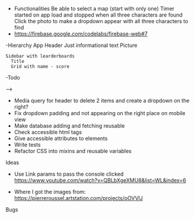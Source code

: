 - Functionalities
  Be able to select a map (start with only one)
  Timer started on app load and stopped when all three characters are found
  Click the photo to make a dropdown appear with all three characters to find
- https://firebase.google.com/codelabs/firebase-web#7 


-Hierarchy
  App
    Header
      Just informational text
    Picture

    Sidebar with learderboards
      Title
      Grid with name - score
-Todo
<!-- - Layout a basic UI with only one component -->
<!-- - Setup router -->
<!-- - Create components -->
<!-- - Establish connection with Firebase -->
<!-- - Pass in image as a prop to Gameview -->
<!-- - Set timer when Gameview loads
  :do I have to set the state on App? it will be set to the database, so no need to pass it to Leaderboards -->
<!-- - Setup character showcase and timer elements -->
<!-- - Setup drowpdown when user clicks the screen
  :got the position on px but seems like I need to substract another unit(offset position?) -->
<!-- - Get 3 images per console(12) -->
<!-- - Assign 3 characters per console(use an object? snes:{mario: 'image.png'...} and conditionally import each one) -->
<!-- - Make dropdown dissapear if neither the dropdown or the console image are clicked within the window
:add a button within the dropdown to close it?? since maybe the user does not want to close the modal -->
<!-- :store coordinates range on each character object? -->

<!-- - Setup coordinates to not be dependent on page shrinking -->
  <!-- :use percentages? -->
  <!-- :use viewport units? -->

<!-- - Setup event listener to check with coordinates were clicked -->

<!-- - Setup event listener on dropdown buttons that will take the value from the current console + button(char name),
  lookup the charname within the database and see if the lastCoordninates clicked are within the range of
  the character -->

  <!-- :if any character from the dropdown is validated, set some state validating on the front-end   -->
<!-- - Give coordinates range to each character to the database -->

<!-- - If click is valid, change dropdown to show (V correct) and fade dropdown after some interval -->
<!-- Fade character image opacity on the absolute positioned div -->
<!-- @check within the gameView useEffect
If validatedCharacters.length === 3
  <!-- Stop timer -->
  <!-- Congratulate and show modal (fading from top part) asking for alias to upload the score to the database

Take name introduced from modal, if no name is introduced use anonymous + a random id
Take timer score from gameView --> -->

<!-- - Setup character positions in the database -->
  <!-- :object with character name as key and coordinates as value? -->
  <!-- :from this link onwards seems like it might be the info I need -->
  <!-- https://firebase.google.com/codelabs/firebase-web#7  -->
  <!-- :Store coordinates clicked to later compare them to the object within the database tied to the console name > character name?
  :It can be called within this function,so just parametize the function to store the characters -->

<!-- - Make chars div vertical so it does not overlap with the photo and the alignment looks better? -->

<!-- - Implement animations to modal -->
<!-- - Add one leaderboard per map -->

<!-- - Refactor Component children into more components
  :check if some functions can be passed down to those components
   -->

<!-- - Give keys to each mapped element/component -->
<!-- - CSS format and make responsive Leaderboards -->
<!-- - Fix weird error when submitting a score (score is still updated tho) -->
<!-- - Filter leaderboards by today's date -->
<!-- - Use context for consoleName ? -->
<!-- - Implement google sign in and use Google name for the leaderboards -->
<!-- - Fix modal button styling -->
<!-- - Use table for the leaderboards and make it look like a grid -->
<!-- - Create a base module to import from -->
<!-- - Fix min padding on character images and dropdown -->
<!-- -Fix tabindex on modal to be able to move to the "Post score" after the input -->
- Media query for header to delete 2 items and create a dropdown on the right?
- Fix dropdown padding and not appearing on the right place on mobile view
- Make database adding and fetching reusable
- Check accessible html tags
- Give accessible attributes to elements
- Write tests
- Refactor CSS into mixins and reusable variables

Ideas
- Use Link params to pass the console clicked
https://www.youtube.com/watch?v=QBLbXgeXMU8&list=WL&index=6

- Where I got the images from:
https://pierreroussel.artstation.com/projects/oOVVlJ

Bugs
<!-- - Character images constant rerender
  :not giving them a key makes them not rerender -->
<!-- - Make modal bigger on mobile,(higher min sizes on max() and clamp()) -->
<!-- -Google pic does not show? -->
<!-- -Reloading GameView causes it to crash, probably bc I don't have any console name as state? -->
<!-- -Clicking on the left or bottom edge of the image causes the window to expand and show blank -->
